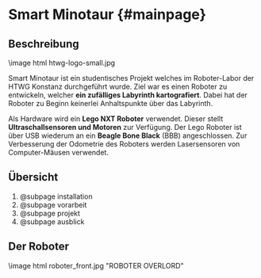 Smart Minotaur {#mainpage}
===

## Beschreibung

\image html htwg-logo-small.jpg

Smart Minotaur ist ein studentisches Projekt welches im Roboter-Labor 
der HTWG Konstanz durchgeführt wurde. Ziel war es einen Roboter zu 
entwickeln, welcher __ein zufälliges Labyrinth kartografiert__. Dabei 
hat der Roboter zu Beginn keinerlei Anhaltspunkte über das Labyrinth.

Als Hardware wird ein __Lego NXT Roboter__ verwendet. Dieser stellt 
__Ultraschallsensoren und Motoren__ zur Verfügung. Der Lego Roboter ist über
USB wiederum an ein __Beagle Bone Black__ (BBB) angeschlossen. Zur
Verbesserung der Odometrie des Roboters werden Lasersensoren von 
Computer-Mäusen verwendet. 



## Übersicht

1. @subpage installation
2. @subpage vorarbeit
3. @subpage projekt
4. @subpage ausblick

## Der Roboter

\image html roboter_front.jpg "ROBOTER OVERLORD"




